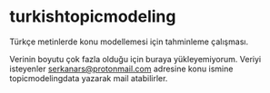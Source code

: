 # turkishtopicmodeling
Türkçe metinlerde konu modellemesi için tahminleme çalışması.

Verinin boyutu çok fazla olduğu için buraya yükleyemiyorum. Veriyi isteyenler serkanars@protonmail.com adresine konu ismine topicmodelingdata yazarak mail atabilirler.
